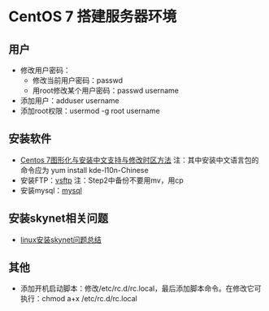 # CentOS 7 搭建服务器环境

## 用户
- 修改用户密码：
  + 修改当前用户密码：passwd
  + 用root修改某个用户密码：passwd username
- 添加用户：adduser username
- 添加root权限：usermod -g root username

## 安装软件
- [Centos 7图形化与安装中文支持与修改时区方法](https://www.wanghailin.cn/centos-7-install-desktop-timezone/) 注：其中安装中文语言包的命令应为 yum install kde-l10n-Chinese
- 安装FTP：[vsftp](http://www.krizna.com/centos/setup-ftp-server-centos-7-vsftp/) 注：Step2中备份不要用mv，用cp
- 安装mysql：[mysql](http://www.mamicode.com/info-detail-503994.html)

## 安装skynet相关问题
- [linux安装skynet问题总结](http://www.tuicool.com/articles/6JnAfar)

## 其他
- 添加开机启动脚本：修改/etc/rc.d/rc.local，最后添加脚本命令。在修改它可执行：chmod a+x /etc/rc.d/rc.local